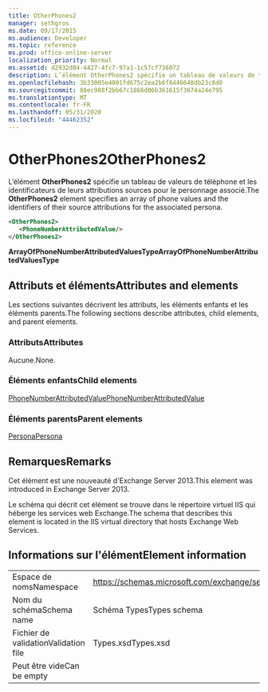 ```yaml
---
title: OtherPhones2
manager: sethgros
ms.date: 09/17/2015
ms.audience: Developer
ms.topic: reference
ms.prod: office-online-server
localization_priority: Normal
ms.assetid: d2932d04-4427-4fc7-97a1-1c57cf736072
description: L’élément OtherPhones2 spécifie un tableau de valeurs de téléphone et les identificateurs de leurs attributions sources pour le personnage associé.
ms.openlocfilehash: 3b33005e4001fd675c2ea2b6f8446648db23c8d0
ms.sourcegitcommit: 88ec988f2bb67c1866d06b361615f3674a24e795
ms.translationtype: MT
ms.contentlocale: fr-FR
ms.lasthandoff: 05/31/2020
ms.locfileid: "44462352"
---
```

# <a name="otherphones2"></a><span data-ttu-id="5c5ee-103">OtherPhones2</span><span class="sxs-lookup"><span data-stu-id="5c5ee-103">OtherPhones2</span></span>

<span data-ttu-id="5c5ee-104">L’élément **OtherPhones2** spécifie un tableau de valeurs de téléphone et les identificateurs de leurs attributions sources pour le personnage associé.</span><span class="sxs-lookup"><span data-stu-id="5c5ee-104">The **OtherPhones2** element specifies an array of phone values and the identifiers of their source attributions for the associated persona.</span></span> 
  
```XML
<OtherPhones2>
   <PhoneNumberAttributedValue/>
</OtherPhones2>

```

 <span data-ttu-id="5c5ee-105">**ArrayOfPhoneNumberAttributedValuesType**</span><span class="sxs-lookup"><span data-stu-id="5c5ee-105">**ArrayOfPhoneNumberAttributedValuesType**</span></span>
## <a name="attributes-and-elements"></a><span data-ttu-id="5c5ee-106">Attributs et éléments</span><span class="sxs-lookup"><span data-stu-id="5c5ee-106">Attributes and elements</span></span>

<span data-ttu-id="5c5ee-107">Les sections suivantes décrivent les attributs, les éléments enfants et les éléments parents.</span><span class="sxs-lookup"><span data-stu-id="5c5ee-107">The following sections describe attributes, child elements, and parent elements.</span></span>
  
### <a name="attributes"></a><span data-ttu-id="5c5ee-108">Attributs</span><span class="sxs-lookup"><span data-stu-id="5c5ee-108">Attributes</span></span>

<span data-ttu-id="5c5ee-109">Aucune.</span><span class="sxs-lookup"><span data-stu-id="5c5ee-109">None.</span></span>
  
### <a name="child-elements"></a><span data-ttu-id="5c5ee-110">Éléments enfants</span><span class="sxs-lookup"><span data-stu-id="5c5ee-110">Child elements</span></span>

[<span data-ttu-id="5c5ee-111">PhoneNumberAttributedValue</span><span class="sxs-lookup"><span data-stu-id="5c5ee-111">PhoneNumberAttributedValue</span></span>](phonenumberattributedvalue.md)
  
### <a name="parent-elements"></a><span data-ttu-id="5c5ee-112">Éléments parents</span><span class="sxs-lookup"><span data-stu-id="5c5ee-112">Parent elements</span></span>

[<span data-ttu-id="5c5ee-113">Persona</span><span class="sxs-lookup"><span data-stu-id="5c5ee-113">Persona</span></span>](persona.md)
  
## <a name="remarks"></a><span data-ttu-id="5c5ee-114">Remarques</span><span class="sxs-lookup"><span data-stu-id="5c5ee-114">Remarks</span></span>

<span data-ttu-id="5c5ee-115">Cet élément est une nouveauté d'Exchange Server 2013.</span><span class="sxs-lookup"><span data-stu-id="5c5ee-115">This element was introduced in Exchange Server 2013.</span></span>
  
<span data-ttu-id="5c5ee-116">Le schéma qui décrit cet élément se trouve dans le répertoire virtuel IIS qui héberge les services web Exchange.</span><span class="sxs-lookup"><span data-stu-id="5c5ee-116">The schema that describes this element is located in the IIS virtual directory that hosts Exchange Web Services.</span></span>
  
## <a name="element-information"></a><span data-ttu-id="5c5ee-117">Informations sur l'élément</span><span class="sxs-lookup"><span data-stu-id="5c5ee-117">Element information</span></span>

|||
|:-----|:-----|
|<span data-ttu-id="5c5ee-118">Espace de noms</span><span class="sxs-lookup"><span data-stu-id="5c5ee-118">Namespace</span></span>  <br/> |https://schemas.microsoft.com/exchange/services/2006/types  <br/> |
|<span data-ttu-id="5c5ee-119">Nom du schéma</span><span class="sxs-lookup"><span data-stu-id="5c5ee-119">Schema name</span></span>  <br/> |<span data-ttu-id="5c5ee-120">Schéma Types</span><span class="sxs-lookup"><span data-stu-id="5c5ee-120">Types schema</span></span>  <br/> |
|<span data-ttu-id="5c5ee-121">Fichier de validation</span><span class="sxs-lookup"><span data-stu-id="5c5ee-121">Validation file</span></span>  <br/> |<span data-ttu-id="5c5ee-122">Types.xsd</span><span class="sxs-lookup"><span data-stu-id="5c5ee-122">Types.xsd</span></span>  <br/> |
|<span data-ttu-id="5c5ee-123">Peut être vide</span><span class="sxs-lookup"><span data-stu-id="5c5ee-123">Can be empty</span></span>  <br/> ||
   

